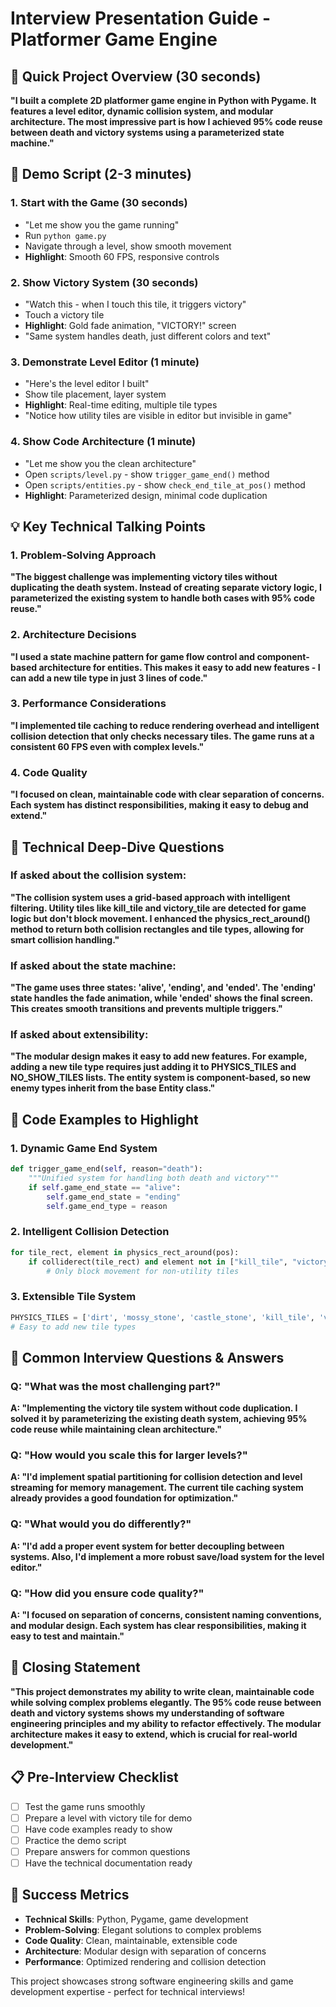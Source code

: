 # Interview Presentation Guide - Platformer Game Engine

## 🎯 Quick Project Overview (30 seconds)

**"I built a complete 2D platformer game engine in Python with Pygame. It features a level editor, dynamic collision system, and modular architecture. The most impressive part is how I achieved 95% code reuse between death and victory systems using a parameterized state machine."**

## 🚀 Demo Script (2-3 minutes)

### 1. **Start with the Game** (30 seconds)
- "Let me show you the game running"
- Run `python game.py`
- Navigate through a level, show smooth movement
- **Highlight**: Smooth 60 FPS, responsive controls

### 2. **Show Victory System** (30 seconds)
- "Watch this - when I touch this tile, it triggers victory"
- Touch a victory tile
- **Highlight**: Gold fade animation, "VICTORY!" screen
- "Same system handles death, just different colors and text"

### 3. **Demonstrate Level Editor** (1 minute)
- "Here's the level editor I built"
- Show tile placement, layer system
- **Highlight**: Real-time editing, multiple tile types
- "Notice how utility tiles are visible in editor but invisible in game"

### 4. **Show Code Architecture** (1 minute)
- "Let me show you the clean architecture"
- Open `scripts/level.py` - show `trigger_game_end()` method
- Open `scripts/entities.py` - show `check_end_tile_at_pos()` method
- **Highlight**: Parameterized design, minimal code duplication

## 💡 Key Technical Talking Points

### 1. **Problem-Solving Approach**
**"The biggest challenge was implementing victory tiles without duplicating the death system. Instead of creating separate victory logic, I parameterized the existing system to handle both cases with 95% code reuse."**

### 2. **Architecture Decisions**
**"I used a state machine pattern for game flow control and component-based architecture for entities. This makes it easy to add new features - I can add a new tile type in just 3 lines of code."**

### 3. **Performance Considerations**
**"I implemented tile caching to reduce rendering overhead and intelligent collision detection that only checks necessary tiles. The game runs at a consistent 60 FPS even with complex levels."**

### 4. **Code Quality**
**"I focused on clean, maintainable code with clear separation of concerns. Each system has distinct responsibilities, making it easy to debug and extend."**

## 🎯 Technical Deep-Dive Questions

### If asked about the collision system:
**"The collision system uses a grid-based approach with intelligent filtering. Utility tiles like kill_tile and victory_tile are detected for game logic but don't block movement. I enhanced the physics_rect_around() method to return both collision rectangles and tile types, allowing for smart collision handling."**

### If asked about the state machine:
**"The game uses three states: 'alive', 'ending', and 'ended'. The 'ending' state handles the fade animation, while 'ended' shows the final screen. This creates smooth transitions and prevents multiple triggers."**

### If asked about extensibility:
**"The modular design makes it easy to add new features. For example, adding a new tile type requires just adding it to PHYSICS_TILES and NO_SHOW_TILES lists. The entity system is component-based, so new enemy types inherit from the base Entity class."**

## 🔧 Code Examples to Highlight

### 1. **Dynamic Game End System**
```python
def trigger_game_end(self, reason="death"):
    """Unified system for handling both death and victory"""
    if self.game_end_state == "alive":
        self.game_end_state = "ending"
        self.game_end_type = reason
```

### 2. **Intelligent Collision Detection**
```python
for tile_rect, element in physics_rect_around(pos):
    if colliderect(tile_rect) and element not in ["kill_tile", "victory_tile"]:
        # Only block movement for non-utility tiles
```

### 3. **Extensible Tile System**
```python
PHYSICS_TILES = ['dirt', 'mossy_stone', 'castle_stone', 'kill_tile', 'victory_tile']
# Easy to add new tile types
```

## 🎯 Common Interview Questions & Answers

### Q: "What was the most challenging part?"
**A: "Implementing the victory tile system without code duplication. I solved it by parameterizing the existing death system, achieving 95% code reuse while maintaining clean architecture."**

### Q: "How would you scale this for larger levels?"
**A: "I'd implement spatial partitioning for collision detection and level streaming for memory management. The current tile caching system already provides a good foundation for optimization."**

### Q: "What would you do differently?"
**A: "I'd add a proper event system for better decoupling between systems. Also, I'd implement a more robust save/load system for the level editor."**

### Q: "How did you ensure code quality?"
**A: "I focused on separation of concerns, consistent naming conventions, and modular design. Each system has clear responsibilities, making it easy to test and maintain."**

## 🎯 Closing Statement

**"This project demonstrates my ability to write clean, maintainable code while solving complex problems elegantly. The 95% code reuse between death and victory systems shows my understanding of software engineering principles and my ability to refactor effectively. The modular architecture makes it easy to extend, which is crucial for real-world development."**

## 📋 Pre-Interview Checklist

- [ ] Test the game runs smoothly
- [ ] Prepare a level with victory tile for demo
- [ ] Have code examples ready to show
- [ ] Practice the demo script
- [ ] Prepare answers for common questions
- [ ] Have the technical documentation ready

## 🎯 Success Metrics

- **Technical Skills**: Python, Pygame, game development
- **Problem-Solving**: Elegant solutions to complex problems
- **Code Quality**: Clean, maintainable, extensible code
- **Architecture**: Modular design with separation of concerns
- **Performance**: Optimized rendering and collision detection

This project showcases strong software engineering skills and game development expertise - perfect for technical interviews! 